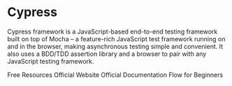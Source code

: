 # Cypress
Cypress framework is a JavaScript-based end-to-end testing framework built on top of Mocha – a feature-rich JavaScript test framework running on and in the browser, making asynchronous testing simple and convenient. It also uses a BDD/TDD assertion library and a browser to pair with any JavaScript testing framework.


<ResourceGroupTitle>Free Resources</ResourceGroupTitle>
<BadgeLink colorScheme='blue' badgeText='Website' href='https://www.cypress.io/'>Official Website</BadgeLink>
<BadgeLink colorScheme='blue' badgeText='Docs' href='https://docs.cypress.io/guides/overview/why-cypress#Other'>Official Documentation</BadgeLink>
<BadgeLink colorScheme='purple' badgeText='Watch' href='https://www.youtube.com/watch?v=CYcdT-tOvB0&list=PLhW3qG5bs-L9LTfxZ5LEBiM1WFfvX3dJo'>Flow for Beginners</BadgeLink>

